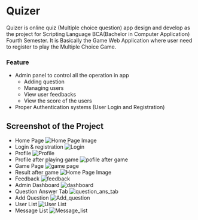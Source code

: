 # Quizer
Quizer is online quiz  (Multiple choice question) app design and develop as the project for Scripting Language BCA(Bachelor in Computer Application) Fourth Semester. It is Basically the Game Web Application where user need to register to play the Multiple Choice Game. 

### Feature
- Admin panel to control all the operation in app
    - Adding question 
    - Managing users
    - View user feedbacks
    - View the score of the users
- Proper Authentication systems (User Login and Registration)


## Screenshot of the Project
- Home Page
![Home Page Image](./screenshot/Home.png)
- Login & registration
![Login](./screenshot/LoginSignUp.png)
- Profile
![Profile](./screenshot/Profile.png)
- Profile after playing game
![pofile after game](./screenshot/ProfilewithGameHistory.png)
- Game Page
![game page](./screenshot/gameTab.png)
- Result after game
![Home Page Image](./screenshot/Result.png)
- Feedback
![feedback](./screenshot/SendFeedback.png)
- Admin Dashboard
![dashboard](./screenshot/admin_dashboard.png)
- Question Answer Tab
![question_ans_tab](./screenshot/question_ans_tab.png)
- Add Question
![Add_question](./screenshot/AddQuestionTab.png)
- User List
![User List](./screenshot/UserList.png)
- Message List
![Message_list](./screenshot/Message.png)

